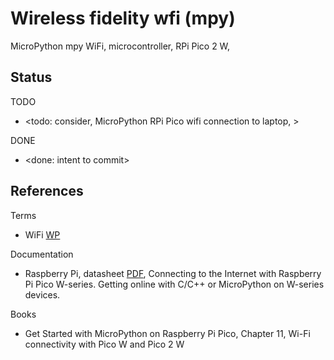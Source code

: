 # Wireless fidelity wfi (mpy)

MicroPython mpy WiFi, microcontroller, RPi Pico 2 W, 

## Status

TODO
* <todo: consider, MicroPython RPi Pico wifi connection to laptop, >

DONE
* <done: intent to commit>

## References

Terms
* WiFi [WP](https://en.wikipedia.org/wiki/Wi-Fi)

Documentation
* Raspberry Pi, datasheet [PDF](https://datasheets.raspberrypi.com/picow/connecting-to-the-internet-with-pico-w.pdf), Connecting to the Internet with Raspberry Pi Pico W-series. Getting online with C/C++ or MicroPython on W-series devices.

Books
* Get Started with MicroPython on Raspberry Pi Pico, Chapter 11, Wi-Fi connectivity with Pico W and Pico 2 W